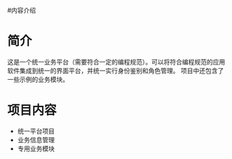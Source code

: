 #内容介绍

# 简介 #
这是一个统一业务平台（需要符合一定的编程规范）。可以将符合编程规范的应用软件集成到统一的界面平台，并统一实行身份鉴别和角色管理。
项目中还包含了一些示例的业务模块。

# 项目内容 #
  * 统一平台项目
  * 业务信息管理
  * 专用业务模块
